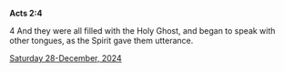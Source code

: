**Acts 2:4**

4 And they were all filled with the Holy Ghost, and began to speak with other tongues, as the Spirit gave them utterance.

[Saturday 28-December, 2024](https://getbible.net/kjv/Acts/2/4)
